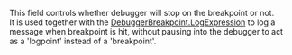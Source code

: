 This field controls whether debugger will stop on the breakpoint or not.  
It is used together with the [DebuggerBreakpoint.LogExpression](https://create.roblox.com/docs/reference/engine/classes/DebuggerBreakpoint#LogExpression) to log a
message when breakpoint is hit, without pausing into the debugger to act
as a 'logpoint' instead of a 'breakpoint'.